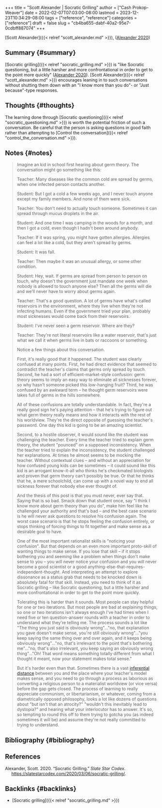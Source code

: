 +++
title = "Scott Alexander | Socratic Grilling"
author = ["Cash Prokop-Weaver"]
date = 2022-02-07T07:03:00-08:00
lastmod = 2023-12-23T10:34:29-08:00
tags = ["reference", "reference"]
categories = ["reference"]
draft = false
slug = "cb4ba655-dabf-40a2-95e7-0cdbff887074"
+++

[Scott Alexander]({{< relref "scott_alexander.md" >}}), (<a href="#citeproc_bib_item_1">Alexander 2020</a>)


## Summary {#summary}

[Socratic grilling]({{< relref "socratic_grilling.md" >}}) is "like Socratic questioning, but a little harsher and more confrontational in order to get to the point more quickly" (<a href="#citeproc_bib_item_1">Alexander 2020</a>). [Scott Alexander]({{< relref "scott_alexander.md" >}}) encourages leaning in to such conversations without shutting them down with an "I know more than you do"- or "Just because"-type responses.


## Thoughts {#thoughts}

The learning done through [Socratic questioning]({{< relref "socratic_questioning.md" >}}) is worth the potential friction of such a conversation. Be careful that the person is asking questions in good faith rather than attempting to [Control the conversation]({{< relref "control_the_conversation.md" >}}).


## Notes {#notes}

> Imagine an kid in school first hearing about germ theory. The conversation might go something like this:
>
> Teacher: Many diseases like the common cold are spread by germs, when one infected person contacts another.
>
> Student: But I got a cold a few weeks ago, and I never touch anyone except my family members. And none of them were sick.
>
> Teacher: You don't need to actually touch someone. Sometimes it can spread through mucus droplets in the air.
>
> Student: And one time I was camping in the woods for a month, and then I got a cold, even though I hadn't been around anybody.
>
> Teacher: If it was spring, you might have gotten allergies. Allergies can feel a lot like a cold, but they aren't spread by germs.
>
> Student: It was fall.
>
> Teacher: Then maybe it was an unusual allergy, or some other condition.
>
> Student: Hey, wait. If germs are spread from person to person on touch, why doesn't the government just mandate one week when nobody is allowed to touch anyone else? Then all the germs will die and we'll never have to worry about germs again.
>
> Teacher: That's a good question. A lot of germs have what's called reservoirs in the environment, where they live when they're not infecting humans. Even if the government tried your plan, probably most sicknesses would come back from their reservoirs.
>
> Student: I've never seen a germ reservoir. Where are they?
>
> Teacher: They're not literal reservoirs like a water reservoir, that's just what we call it when germs live in bats or raccoons or something.
>
> Notice a few things about this conversation.
>
> First, it's really good that it happened. The student was clearly confused at many points. First, he had direct evidence that seemed to contradict the teacher's claims that germs only spread by touch. Second, he had a sort of efficient-market-style confusion: germ theory seems to imply an easy way to eliminate all sicknesses forever, so why hasn't someone picked this low-hanging fruit? Third, he was confused by an awkward term – he thought germ reservoirs were lakes full of germs in the hills somewhere.
>
> All of these confusions are totally understandable. In fact, they're a really good sign he's paying attention – that he's trying to figure out what germ theory really means and how it interacts with the rest of his worldview. They're the direct opposite of guessing the teacher's password. One day this kid is going to be an amazing scientist.
>
> Second, to a hostile observer, it would sound like the student was challenging the teacher. Every time the teacher tried to explain germ theory, the student "pounced" on a supposed inconsistency. When the teacher tried to explain the inconsistency, the student challenged her explanations. At times he almost seems to be mocking the teacher. Without contextual clues – and without an appreciation for how confused young kids can be sometimes – it could sound like this kid is an arrogant know-it-all who thinks he's checkmated biologists and proven that germ theory can't possibly be true. Or that he thinks that he, a mere schoolchild, can come up with a novel way to end all sickness forever that nobody else ever thought of.
>
> And the thesis of this post is that you must never, ever say that. Saying that is so bad. Smack down that student once, say "I think I know more about germ theory than you do", make him feel like he challenged your authority and that's bad – and the best case scenario is he will never ask questions to resolve his confusion again. The worst case scenario is that he stops feeling the confusion entirely, or stops thinking of forcing things to fit together and make sense as a desirable goal to have.
>
> One of the most important rationalist skills is "noticing your confusion". But that depends on an even more important proto-skill of wanting things to make sense. If you lose that skill – if it stops bothering you and seeming like a problem when things don't make sense to you – you will never notice your confusion and you will never become a good scientist or a good anything-else-that-requires-independent-thought. And interpreting an attempt to explore dissonance as a status grab that needs to be knocked down is absolutely fatal for that skill. Instead, you need to think of it as Socratic grilling – like Socratic questioning, but a little harsher and more confrontational in order to get to the point more quickly.
>
> Tolerating this is harder than it sounds. Most people can stay helpful for one or two iterations. But most people are bad at explaining things, so one or two iterations isn't always enough I've had times when I need five or ten question-answer rounds with a teacher in order to understand what they're telling me. The process sounds a lot like "The thing you just said is obviously wrong"…"no, that explanation you gave doesn't make sense, you're still obviously wrong"…"you keep saying the same thing over and over again, and it keeps being obviously wrong"…"no, that's irrelevant to the point that's bothering me"…"no, that's also irrelevant, you keep saying an obviously wrong thing"…"Oh! That word means something totally different from what I thought it meant, now your statement makes total sense."
>
> But it's harder even than that. Sometimes there is a vast [inferential distance](https://www.lesswrong.com/posts/HLqWn5LASfhhArZ7w/expecting-short-inferential-distances) between you and the place where your teacher's model makes sense, and you need to go through a process as laborious as converting a religious person to a materialist worldview (or vice versa) before the gap gets closed. The process of learning to really appreciate communism, or libertarianism, or whatever, coming from a diametrically opposed philosophy, looks a lot like dozens of questions about "but isn't that an atrocity?" "wouldn't this inevitably lead to dystopia?" and hearing what your interlocutor has to answer. It's so, so tempting to round this off to them trying to gotcha you (as indeed sometimes it will be) and assume they're not really committed to trying to understand.


## Bibliography {#bibliography}

## References

<style>.csl-entry{text-indent: -1.5em; margin-left: 1.5em;}</style><div class="csl-bib-body">
  <div class="csl-entry"><a id="citeproc_bib_item_1"></a>Alexander, Scott. 2020. “Socratic Grilling.” <i>Slate Star Codex</i>. <a href="https://slatestarcodex.com/2020/03/06/socratic-grilling/">https://slatestarcodex.com/2020/03/06/socratic-grilling/</a>.</div>
</div>



## Backlinks {#backlinks}

-   [Socratic grilling]({{< relref "socratic_grilling.md" >}})
